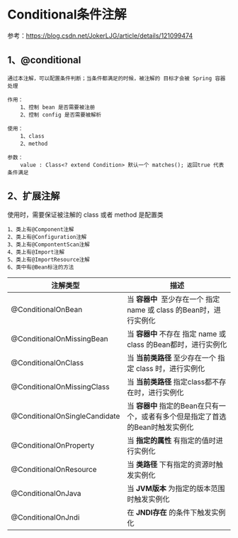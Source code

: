 # Conditional条件注解

参考：https://blog.csdn.net/JokerLJG/article/details/121099474

## 1、@conditional

~~~
通过本注解，可以配置条件判断；当条件都满足的时候，被注解的 目标才会被 Spring 容器处理

作用：
	1、控制 bean 是否需要被注册
	2、控制 config 是否需要被解析

使用：
	1、class
	2、method
	
参数：
	value : Class<? extend Condition> 默认一个 matches(); 返回true 代表 条件满足
~~~

## 2、扩展注解

使用时，需要保证被注解的 class 或者 method 是配置类

~~~
1、类上有@Component注解
2、类上有@Configuration注解
3、类上有@CompontentScan注解
4、类上有@Import注解
5、类上有@ImportResource注解
6、类中有@Bean标注的方法
~~~

| 注解类型                      | 描述                                                         |
| ----------------------------- | ------------------------------------------------------------ |
| @ConditionalOnBean            | 当 <Strong>容器中 </Strong>  至少存在一个 指定 name 或 class 的Bean时，进行实例化 |
| @ConditionalOnMissingBean     | 当 <Strong>容器中 </Strong>      不存在       指定 name 或 class 的Bean都时，进行实例化 |
| @ConditionalOnClass           | 当 <Strong>当前类路径</Strong>  至少存在一个 指定 class 时，进行实例化 |
| @ConditionalOnMissingClass    | 当 <Strong>当前类路径</Strong> 指定class都不存在时，进行实例化 |
| @ConditionalOnSingleCandidate | 当 <Strong>容器中 </Strong>指定的Bean在只有一个，或者有多个但是指定了首选的Bean时触发实例化 |
| @ConditionalOnProperty        | 当 <Strong>指定的属性</Strong> 有指定的值时进行实例化        |
| @ConditionalOnResource        | 当 <Strong>类路径</Strong> 下有指定的资源时触发实例化        |
| @ConditionalOnJava            | 当 <Strong>JVM版本</Strong> 为指定的版本范围时触发实例化     |
| @ConditionalOnJndi            | 在 <Strong>JNDI存在</Strong> 的条件下触发实例化              |

